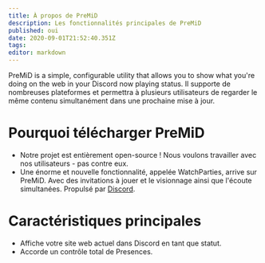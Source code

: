 ```yaml
---
title: À propos de PreMiD
description: Les fonctionnalités principales de PreMiD
published: oui
date: 2020-09-01T21:52:40.351Z
tags:
editor: markdown
---
```


PreMiD is a simple, configurable utility that allows you to show what you're doing on the web in your Discord now playing status. Il supporte de nombreuses plateformes et permettra à plusieurs utilisateurs de regarder le même contenu simultanément dans une prochaine mise à jour.

# Pourquoi télécharger PreMiD
- Notre projet est entièrement open-source ! Nous voulons travailler avec nos utilisateurs - pas contre eux.
- Une énorme et nouvelle fonctionnalité, appelée WatchParties, arrive sur PreMiD. Avec des invitations à jouer et le visionnage ainsi que l'écoute simultanées. Propulsé par [Discord](https://discordapp.com/).

# Caractéristiques principales
- Affiche votre site web actuel dans Discord en tant que statut.
- Accorde un contrôle total de Presences.